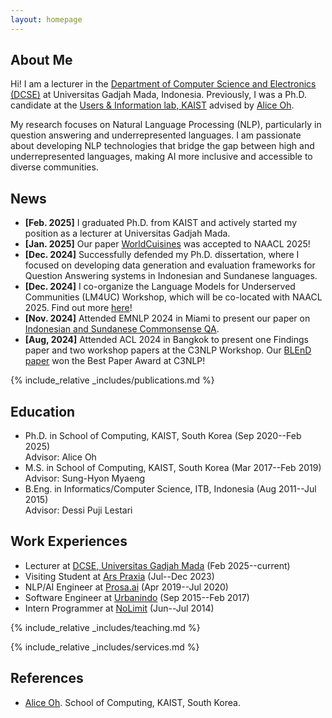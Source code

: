 ```yaml
---
layout: homepage
---
```


## About Me

Hi! I am a lecturer in the [Department of Computer Science and Electronics (DCSE)](https://dcse.fmipa.ugm.ac.id/) at Universitas Gadjah Mada, Indonesia. Previously, I was a Ph.D. candidate at the [Users & Information lab, KAIST](https://uilab.kr/) advised by [Alice Oh](https://aliceoh9.github.io/).

My research focuses on Natural Language Processing (NLP), particularly in question answering and underrepresented languages. I am passionate about developing NLP technologies that bridge the gap between high and underrepresented languages, making AI more inclusive and accessible to diverse communities.

## News
- **[Feb. 2025]** I graduated Ph.D. from KAIST and actively started my position as a lecturer at Universitas Gadjah Mada.
- **[Jan. 2025]** Our paper [WorldCuisines](https://arxiv.org/pdf/2410.12705) was accepted to NAACL 2025!
- **[Dec. 2024]** Successfully defended my Ph.D. dissertation, where I focused on developing data generation and evaluation frameworks for  Question Answering systems in Indonesian and Sundanese languages.
- **[Dec. 2024]** I co-organize the Language Models for Underserved Communities (LM4UC) Workshop, which will be co-located with NAACL 2025. Find out more [here](https://lm4uc.github.io/)!
- **[Nov. 2024]** Attended EMNLP 2024 in Miami to present our paper on [Indonesian and Sundanese Commonsense QA](https://aclanthology.org/2024.emnlp-main.1145/).
- **[Aug, 2024]** Attended ACL 2024 in Bangkok to present one Findings paper and two workshop papers at the C3NLP Workshop. Our [BLEnD paper](https://arxiv.org/abs/2406.09948) won the Best Paper Award at C3NLP!

{% include_relative _includes/publications.md %}

## Education

- Ph.D. in School of Computing, KAIST, South Korea (Sep 2020--Feb 2025)
  <br>
  Advisor: Alice Oh
- M.S. in School of Computing, KAIST, South Korea (Mar 2017--Feb 2019)
  <br>
  Advisor: Sung-Hyon Myaeng
- B.Eng. in Informatics/Computer Science, ITB, Indonesia (Aug 2011--Jul 2015)
  <br>
  Advisor: Dessi Puji Lestari

## Work Experiences
- Lecturer at [DCSE, Universitas Gadjah Mada](https://dcse.fmipa.ugm.ac.id/) (Feb 2025--current)
- Visiting Student at [Ars Praxia](https://arspraxia.com/) (Jul--Dec 2023)
- NLP/AI Engineer at [Prosa.ai](https://prosa.ai/) (Apr 2019--Jul 2020)
- Software Engineer at [Urbanindo](https://urbanindo.com/) (Sep 2015--Feb 2017)
- Intern Programmer at [NoLimit](https://nolimit.id/) (Jun--Jul 2014)

{% include_relative _includes/teaching.md %}

{% include_relative _includes/services.md %}

## References

- [Alice Oh](https://aliceoh9.github.io/). School of Computing, KAIST, South Korea.
